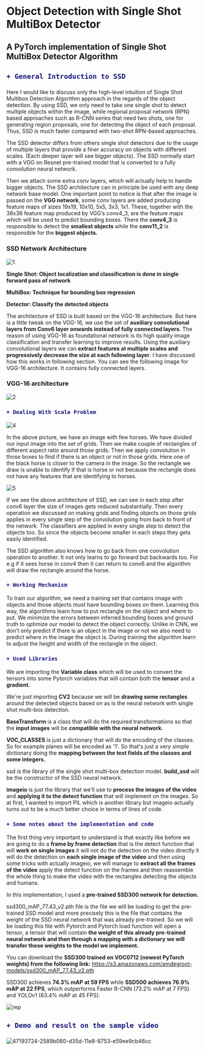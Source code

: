 # Object Detection with Single Shot MultiBox Detector

## A PyTorch implementation of Single Shot MultiBox Detector Algorithm

<h2>

```diff
+ General Introduction to SSD 
```

</h2>

<p1>
Here I would like to discuss only the high-level intuition of Single Shot Multibox Detection Algorithm approach in the regards of the object detection.
By using SSD, we only need to take one single shot to detect multiple objects within the image, while regional proposal network (RPN) based approaches such as R-CNN series that need two shots, one for generating region proposals, one for detecting the object of each proposal. Thus, SSD is much faster compared with two-shot RPN-based approaches.

</p1>

<p2>

The SSD detector differs from others single shot detectors due to the usage of multiple layers that provide a finer accuracy on objects with different scales. (Each deeper layer will see bigger objects).
The SSD normally start with a VGG on Resnet pre-trained model that is converted to a fully convolution neural network. 

</p2>

<p3>

Then we attach some extra conv layers, which will actually help to handle bigger objects. The SSD architecture can in principle be used with any deep network base model.
One important point to notice is that after the image is passed on the **VGG network**, some conv layers are added producing feature maps of sizes 19x19, 10x10, 5x5, 3x3, 1x1. These, together with the 38x38 feature map produced by VGG’s conv4_3, are the feature maps which will be used to predict bounding boxes.
There the **conv4_3** is responsible to detect the **smallest objects** while the **conv11_2** is responsible for the **biggest objects.**

</p3>

### SSD Network Architecture

![1](https://user-images.githubusercontent.com/30608533/50615335-2b6f4680-0ef5-11e9-966b-710526972251.jpg)


**Single Shot: Object localization and classification is done in single forward pass of network**

**MultiBox: Technique for bounding box regression**

**Detector: Classify the detected objects**

<p4>
  
The architecture of SSD is built based on the VGG-16 architecture. But here is a little tweak on the VGG-16, we use the set of **auxiliary convolutional layers from Conv6 layer onwards instead of fully connected layers**. The reason of using VGG-16 as foundational network is its high quality image classification and transfer learning to improve results. Using the auxiliary convolutional layers we can **extract features at multiple scales and progressively decrease the size at each following layer**. I have discussed how this works in following section. You can see the following image for VGG-16 architecture. It contains fully connected layers.

</p4>

### VGG-16 architecture
![2](https://user-images.githubusercontent.com/30608533/50616043-f0224700-0ef7-11e9-944b-15f857bfb615.png)


<h3>

```diff
+ Dealing With Scale Problem
```

</h3>

![4](https://user-images.githubusercontent.com/30608533/50616413-6b382d00-0ef9-11e9-9827-e9d884ccbaa9.png)

<p5>
  
In the above picture,  we have an image with few horses. We have divided our input image into the set of grids. Then we make couple of rectangles of different aspect ratio around those grids. Then we apply convolution in those boxes to find if there is an object or not in those grids. Here one of the black horse is closer to the camera in the image. So the rectangle we draw is unable to identify if that is horse or not because the rectangle does not have any features that are identifying to horses.

</p5>

![5](https://user-images.githubusercontent.com/30608533/50616727-c4549080-0efa-11e9-8798-3983dd1e750a.png)

<p6>

If we see the above architecture of SSD, we can see in each step after conv6 layer the size of images gets reduced substantially. Then every operation we discussed on making grids and finding objects on those grids applies in every single step of the convolution going from back to front of the network. The classifiers are applied in every single step to detect the objects too. So since the objects become smaller in each steps they gets easily identified.

  
</p6>


<p7>
  
The SSD algorithm also knows how to go back from one convolution operation to another. It not only learns to go forward but backwards too. For e.g if it sees horse in conv4 then it can return to conv6 and the algorithm will draw the rectangle around the horse.

</p7>

<h3>

```diff
+ Working Mechanism
```

</h3>

<p8>
  To train our algorithm, we need a training set that contains image with objects and those objects must have bounding boxes on them. Learning this way, the algorithms learn how to put rectangle on the object and where to put. We minimize the errors between inferred bounding boxes and ground truth to optimize our model to detect the object correctly. Unlike in CNN, we don’t only predict if there is an object in the image or not we also need to predict where in the image the object is. During training the algorithm learn to adjust the height and width of the rectangle in the object. 
</p8>


<h3>

```diff
+ Used Libraries
```

</h3>

<p9>
 
We are importing the **Variable class** which will be used to convert the tensors into some Pytorch variables
that will contain both the **tensor** and a **gradient.**
</p9>

<p10>
  
We're just importing **CV2** because we will be **drawing some rectangles** around the detected objects 
based on as is the neural network with single shot multi-box detection.
</p10>

<p11>
  
**BaseTransform** is a class that will do the required transformations so that the **input images** 
will be **compatible with the neural network.**
</p11>

<p12>
  
**VOC_CLASSES** is just a dictionary that will do the encoding of the classes. So for example 
planes will be encoded as '1'. So that's just a very simple dictionary doing the **mapping between the 
text fields of the classes and some integers.**
</p12>

<p13>
  
ssd is the library of the single shot multi-box detection model.
**build_ssd** will be the constructor of the SSD neural network.
</p13>

<p14>
  
**imageio** is just the library that we'll use to **process the images of the video** and 
**applying it to the detect function** that will implement on the images.
So at first, I wanted to import PIL which is another library but imageio actually 
turns out to be a much better choice in terms of lines of code.
</p14>


<h3>

```diff
+ Some notes about the implementation and code
```

</h3>


<p14>

The first thing very important to understand is that exactly like before we are going to do a **frame by frame detection** 
that is the detect function that  will **work on single images** it will not do the detection on the video directly 
it will do the detection on **each single image of the video** and then using some tricks with actually imageio, 
we will manage to **extract all the frames of the video** apply the detect function on the frames and 
then reassemble the whole thing to make the video with the rectangles detecting the objects and humans.
</p14>

<p15>

In this implementation, I used a **pre-trained SSD300 network for detection.**

ssd300_mAP_77.43_v2.pth file is the file we will be loading to get the pre-trained SSD model and more
precisely this is the file that contains the weight of the SSD neural network that was already pre-trained.
So we will be loading this file with Pytorch and Pytorch load function will open
a tensor, a tensor that will contain **the weight of this already pre-trained neural network and then through 
a mapping with a dictionary we will transfer these weights to the model we implement.**

You can download the **SSD300 trained on VOC0712 (newest PyTorch weights) from  the following link:**
https://s3.amazonaws.com/amdegroot-models/ssd300_mAP_77.43_v2.pth
</p15>

<p16>
  
SSD300 achieves **74.3% mAP at 59 FPS** while **SSD500 achieves 76.9% mAP at 22 FPS**, which outperforms Faster R-CNN (73.2% mAP at 7 FPS) and YOLOv1 (63.4% mAP at 45 FPS).

</p16>

![rep](https://user-images.githubusercontent.com/30608533/50644975-7768cc80-0f83-11e9-8829-b702c323943e.png)


<h2>

```diff
+ Demo and result on the sample video
```

</h2>


![47193724-2589b080-d35d-11e8-8753-e59ee9cb46cc](https://user-images.githubusercontent.com/30608533/50645737-51442c00-0f85-11e9-9984-ee4eafdca298.gif)

